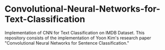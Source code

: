 # Convolutional-Neural-Networks-for-Text-Classification
Implementation of CNN for Text Classification on IMDB Dataset. This repository consists of the implementation of Yoon Kim's research paper "Convolutional Neural Networks for Sentence Classification." 

